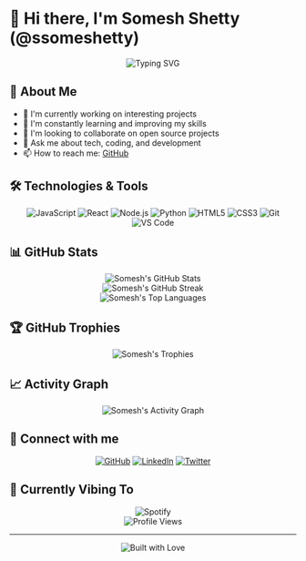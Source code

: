 # 👋 Hi there, I'm Somesh Shetty (@ssomeshetty)

<div align="center">
  <img src="https://readme-typing-svg.herokuapp.com?font=Fira+Code&pause=1000&center=true&vCenter=true&width=435&lines=Full+Stack+Developer;Open+Source+Enthusiast;Always+Learning+New+Things" alt="Typing SVG" />
</div>

## 🚀 About Me

- 🔭 I'm currently working on interesting projects
- 🌱 I'm constantly learning and improving my skills
- 👯 I'm looking to collaborate on open source projects
- 💬 Ask me about tech, coding, and development
- 📫 How to reach me: [GitHub](https://github.com/ssomeshetty)

## 🛠️ Technologies & Tools

<div align="center">
  
![JavaScript](https://img.shields.io/badge/-JavaScript-F7DF1E?style=for-the-badge&logo=javascript&logoColor=black)
![React](https://img.shields.io/badge/-React-61DAFB?style=for-the-badge&logo=react&logoColor=black)
![Node.js](https://img.shields.io/badge/-Node.js-339933?style=for-the-badge&logo=node.js&logoColor=white)
![Python](https://img.shields.io/badge/-Python-3776AB?style=for-the-badge&logo=python&logoColor=white)
![HTML5](https://img.shields.io/badge/-HTML5-E34F26?style=for-the-badge&logo=html5&logoColor=white)
![CSS3](https://img.shields.io/badge/-CSS3-1572B6?style=for-the-badge&logo=css3&logoColor=white)
![Git](https://img.shields.io/badge/-Git-F05032?style=for-the-badge&logo=git&logoColor=white)
![VS Code](https://img.shields.io/badge/-VS%20Code-007ACC?style=for-the-badge&logo=visual-studio-code&logoColor=white)
  
</div>

## 📊 GitHub Stats

<div align="center">
  <img src="https://github-readme-stats.vercel.app/api?username=ssomeshetty&show_icons=true&theme=radical" alt="Somesh's GitHub Stats" />
</div>

<div align="center">
  <img src="https://github-readme-streak-stats.herokuapp.com/?user=ssomeshetty&theme=radical" alt="Somesh's GitHub Streak" />
</div>

<div align="center">
  <img src="https://github-readme-stats.vercel.app/api/top-langs/?username=ssomeshetty&layout=compact&theme=radical" alt="Somesh's Top Languages" />
</div>

## 🏆 GitHub Trophies

<div align="center">
  <img src="https://github-profile-trophy.vercel.app/?username=ssomeshetty&theme=radical&no-frame=true&no-bg=false&margin-w=4" alt="Somesh's Trophies" />
</div>

## 📈 Activity Graph

<div align="center">
  <img src="https://activity-graph.herokuapp.com/graph?username=ssomeshetty&theme=react-dark" alt="Somesh's Activity Graph" />
</div>

## 🔗 Connect with me

<div align="center">
  
[![GitHub](https://img.shields.io/badge/GitHub-100000?style=for-the-badge&logo=github&logoColor=white)](https://github.com/ssomeshetty)
[![LinkedIn](https://img.shields.io/badge/LinkedIn-0077B5?style=for-the-badge&logo=linkedin&logoColor=white)](https://linkedin.com/in/ssomeshetty)
[![Twitter](https://img.shields.io/badge/Twitter-1DA1F2?style=for-the-badge&logo=twitter&logoColor=white)](https://twitter.com/ssomeshetty)
  
</div>

## 🎵 Currently Vibing To

<div align="center">
  <img src="https://spotify-github-profile.vercel.app/api/view?uid=ssomeshetty&cover_image=true&theme=novatorem" alt="Spotify" />
</div>

<div align="center">
  <img src="https://komarev.com/ghpvc/?username=ssomeshetty&color=blueviolet&style=flat-square&label=Profile+Views" alt="Profile Views" />
</div>

---

<div align="center">
  <img src="https://forthebadge.com/images/badges/built-with-love.svg" alt="Built with Love" />
</div>
